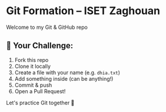 # Git Formation – ISET Zaghouan

Welcome to my Git & GitHub repo

## 🎯 Your Challenge:
1. Fork this repo
2. Clone it locally
3. Create a file with your name (e.g. `dhia.txt`)
4. Add something inside (can be anything!)
5. Commit & push
6. Open a Pull Request!

Let's practice Git together 🤘
